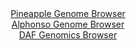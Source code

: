 <div id="Pineapple_Genome_Browser" align="center">
  <a href="https://igv.org/app/?sessionURL=blob:zZJra9swFIb_i6BlA8fX2q4NZSRp0nlZ2zSJk7WlGMWWbS225ElyLg357zsrG_uyQvNhYyDE0UGX93317NGaCEk5QyGydcvVLQtpSJZ8M8V1U5EbXBOJwhxXkmhIkJwIwlKCwj3KsVQ4nnyGk6VSjQwNg6qmU2NWcF06Oq7xM2d4I_WU10afVxVecoEVF9LoCbzmBi3WnQ1Z4qbR4W1Hd40MK2zgqik5k9xoCCuSDdyX_GolBWG8JkndVoq.CEhAD2jM9Bx_6C6m3TQlUo7ILsouuqOoO3cG8cOV13.Ibz8uYm9xOqUFw6oV5CK6ji_JjX1i9.53s2X_LuYn9nB8FT34bjmGcnPiXJ4Otg0VRF5YvnXuuJbneRAPZRnZ_k_OYdAj3V.ls1sZRM5ceV9Z3MzVuNf3s57VvY9e8X3QUMXTFmhAaSn80DI1x_Q01_Y6P0rrXDPNANIRnKLw8UlDSuB0Bdsf90jtGmAGSfKtfcFHQ1xkRKCwE5imbwWB7Z75Z2YQWAdtj1pR_b1oh_Ek8E27a9tektNKAdBZIlkjdcyYvk5zvXg.MksHGPp0Piz5ODbns7zXytl0VbT5aBU0d69SBI._fCBYfYumf8LdW4ToanksbJPpCCKaDUq8er42oZx4MI0GX6phtL1sz9I_huSD5eMCyrmosYL90IHlT.rWWFDMFDTWVNIlrajaLSBLvkGhZTsAL0p5xYFGJIrlO1MzNcs13_.G1Dk8Hb4D">Pineapple Genome Browser</a>
</div>
<div id="Alphonso_Genome_Browser" align="center">
  <a href="https://igv.org/app/?sessionURL=blob:zZJbb9owGIb_i6VWmxRyhIREQhOnFgQDBssQVFVkEifxcOzUdjiK_z4XbdrNKpWLTZN8YX_y4f0eP2ewQ1xgRkEAbN1q6JYFNCBytl_AoiRoAgskQJBCIpAGOEoRRzRGIDiDFAoJw_lYncylLEVgGFiWtQLSjOnC0WEBT4zCvdBjVhhdRgjcMA4l48LocLhjBs52tT3awLLU1duO3jASKKEBSZkzKphRIppFe3Vf9KsUZYiyAkVFRSS.BohUHpUx0VP4qb1ctOMYCTFCx2HSao.G7W9OP1w_ut11OB0sQ3d5v8AZhbLiqDX2jof.pr5KDkmz3gxHznKc2OvDZC37d07vvn8oMUeiZXlW02lYnt9UYDBN0OF_6lkNfGPfpzxHj3d25wF.HgyF6wyna39aDWadZbjYv9H5RQOExZUyAcQ59wLL1BzT1Rq2W3udWk3NNH3FhzMMgqdnDUgO463a_nQG8lgqX4BAL9VVHQ0wniAOgppvmp7l.3aj7tVN37cu2hlUnPw9uA_h3PdMu23bbpRiIpXMSSRoKXRIqb6LUz073UjTnc3H6dfvXfcFku2WNKv.aljOeDyYiD.yfKWknr5.oGr0PYn.iXfvCaLLza2yJbkyLeZ0InvbL_bK7XUE60.HJ7JN5tmbgG6DkzJeQKn2q4pa_vRtBzmGVKrCDgu8wQTL41JxZHsQWLajtAUxI0x5CHi2.WBqpmY1zI._9XQuz5cf">Alphonso Genome Browser</a>
</div>


<div id="DAF_Genomics_Browser" align="center">
  <a href="https://igv.org/app/?sessionURL=blob:tZHtatswGIXvRbD.8pdkx44NYXhZsmVJtyXBNWspQZXlWEyWPElu2oTc.4TXMdgoY9CBJCTej3P0PidwT5VmUoAMIA.OPAiBA3QjD1vcdpx.xC3VIKsx19QBitZUUUEoyE6gxtrgYrOylY0xnc58v8K1u6dCtoxoT4ce7lwte9NQm.oiD7f4KAU.aI_I1iYb7GPeNVJo6WNCqNZu4HdU7HcHbI.fsd3Qku7anhs2qO6sCWus8mps3TJR0Ye_GPkPynax13m5zYf6JX1cVJN8ucivwllx_S6eXhef3pdFXF5s2V5g0ys6kcsP6VU97zhajqfrqdoE.Sp9c8nTz4tX4duL2UPHFNUTmMBxOIJxgsDZAVyS3iIApFEwg5GToLGDosh9uoaj2M5ASQaym1sHGIXJV5t.cwLmsbOggKbf.oGZA6SqqAKZmwZBAtMUjaIkCtIUnp0T6BV_YZLzYpMmAcoRir073Fr9mvFhfFboz.BLYfyts93_imkWlXer4rI5MkHW5Xp8LOdfZLPIp5I8g8kBz36rlqrFxoZ.PJ.gYG7VWirMLyrh.fb8HQ--">DAF Genomics Browser</a>
</div>
